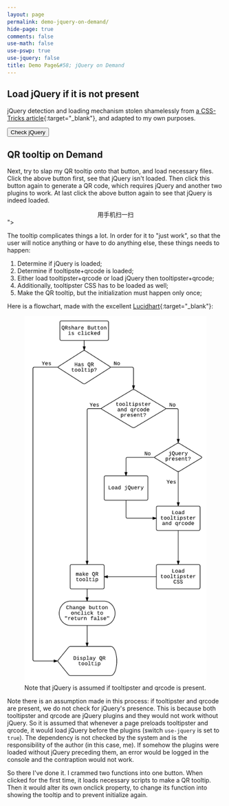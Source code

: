 ```yaml
---
layout: page
permalink: demo-jquery-on-demand/
hide-page: true
comments: false
use-math: false
use-pswp: true
use-jquery: false
title: Demo Page&#58; jQuery on Demand
---
```


## Load jQuery if it is not present

jQuery detection and loading mechanism stolen shamelessly from [a CSS-Tricks article](https://css-tricks.com/snippets/jquery/load-jquery-only-if-not-present/){:target="_blank"}, and adapted to my own purposes.

<button type="button" onclick="loadjQueryOnDemand()">Check jQuery</button>

<p id="demo"></p>


## QR tooltip on Demand

Next, try to slap my QR tooltip onto that button, and load necessary files. Click the above button first, see that jQuery isn't loaded. Then click this button again to generate a QR code, which requires jQuery and another two plugins to work. At last click the above button again to see that jQuery is indeed loaded.

<a onclick="QRshare()" id="QRshare" title="<div id='qrcode' style='width: 256px; height: 260px;'><img src='/assets/images/qrbackground.png'/></div><figcaption style='text-align: center;'><i class='fa fa-arrow-up'></i>用手机扫一扫<i class='fa fa-arrow-up'></i></figcaption>"><i class="fa fa-qrcode fa-2x" ></i></a>

The tooltip complicates things a lot. In order for it to "just work", so that the user will notice anything or have to do anything else, these things needs to happen:

1. Determine if jQuery is loaded;
2. Determine if tooltipste+qrcode is loaded;
3. Either load tooltipster+qrcode or load jQuery then tooltipster+qrcode;
4. Additionally, tooltipster CSS has to be loaded as well;
5. Make the QR tooltip, but the initialization must happen only once;

Here is a flowchart, made with the excellent [Lucidhart](https://www.lucidchart.com/){:target="_blank"}:

<div class="imgDisplay monod" style="max-width: 600px" itemscope itemtype="http://schema.org/ImageGallery">
  <figure itemprop="associatedMedia" itemscope itemtype="http://schema.org/ImageObject">
  <a href="/assets/images/QRtip-on-demand-flowchart-750x1506.png" itemprop="contentUrl" data-size="750x1506" >
  <img src="/assets/images/QRtip-on-demand-flowchart-750x1506.png" itemprop="thumbnail" 
    title="Note that jQuery is assumed if tooltipster and qrcode is present." 
    alt="Note that jQuery is assumed if tooltipster and qrcode is present." /></a>
  <figcaption itemprop="caption description">Note that jQuery is assumed if tooltipster and qrcode is present.</figcaption>
  </figure>
</div>

Note there is an assumption made in this process: if tooltipster and qrcode are present, we do not check for jQuery's presence. This is because both tooltipster and qrcode are jQuery plugins and they would not work without jQuery. So it is assumed that whenever a page preloads tooltipster and qrcode, it would load jQuery before the plugins (switch `use-jquery` is set to `true`). The dependency is not checked by the system and is the responsibility of the author (in this case, me). If somehow the plugins were loaded without jQuery preceding them, an error would be logged in the console and the contraption would not work.

So there I've done it. I crammed two functions into one button. When clicked for the first time, it loads necessary scripts to make a QR tooltip. Then it would alter its own onclick property, to change its function into showing the tooltip and to prevent initialize again. 

<script type="text/javascript">
  function QRshare() {
    if (typeof tooltipster == 'undefined') {
      if (typeof jQuery == 'undefined') {
        // Load jQuery and then QR code and Tooltipster
        getScript("{{ site.baseurl }}/public/js/jquery/jquery-1.11.3.min.js", function() {
          getScript("{{ site.baseurl }}/public/js/jquery-tooltipster-qrcode-bundle.min.js", function() {
            $('<link>').appendTo('head').attr({type : 'text/css', rel : 'stylesheet'})
              .attr('href', '{{ site.baseurl }}/public/css/tooltipster-bundle.min.css');
            makeQRTip();
            return false;
          });
        });
      }
      else {
        // Load QR code and tooltipster
        getScript("{{ site.baseurl }}/public/js/jquery-tooltipster-qrcode-bundle.min.js", function() {
          $('<link>').appendTo('head').attr({type : 'text/css', rel : 'stylesheet'})
            .attr('href', '{{ site.baseurl }}/public/css/tooltipster-bundle.min.css');
          makeQRTip();
          return false;
        });
      }
    }
    else {
      // Make QR tooltip
      makeQRTip();
      return false;
    }
  }

  function makeQRTip() {
    $('#QRshare').tooltipster({
      theme: 'tooltipster-shadow',
      contentAsHTML: true,
      trigger: 'click',
      maxwidth: 256,
      functionReady: function() {
        $('#qrcode').empty().qrcode({
          width: 256,
          height: 256,
          text: window.location.href
        });
      }
    });
    $('#QRshare').tooltipster('show', function() {
      $("#QRshare").attr("onclick","return false");
    })
  }

  function loadjQueryOnDemand() {
    var result;
    if (typeof jQuery == 'undefined') {
      result = "not detected. ";
    }
    else {
      result = "already loaded!";
    }
    document.getElementById('demo').innerHTML = "jQuery is "+result;
  }

  function foo() {
    $("#demo").append("<br><br>Now jQuery is loaded!");
  }

  function getScript(url, success) {
    var script = document.createElement('script');
        script.src = url;
    var head = document.getElementsByTagName('head')[0],
        done = false;
    // Attach handlers for all browsers
    script.onload = script.onreadystatechange = function() {
      if (!done && (!this.readyState || this.readyState == 'loaded' || this.readyState == 'complete')) {
      done = true;
        // callback function provided as param
        success();
        script.onload = script.onreadystatechange = null;
        head.removeChild(script)
      }
    }
    head.appendChild(script);
  }
</script>